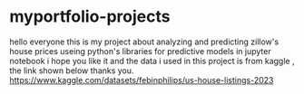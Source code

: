 # myportfolio-projects
hello everyone this is my project about analyzing and predicting zillow's house prices useing python's libraries for predictive models in jupyter notebook i hope you like it and the data i used in this project is from kaggle , the link shown below thanks you.
<https://www.kaggle.com/datasets/febinphilips/us-house-listings-2023>
